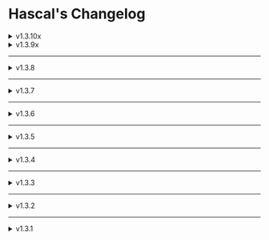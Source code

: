 # Hascal's Changelog

<details>
<summary>v1.3.10x</summary>

<details>
<summary>v1.3.10-rc.1</summary>

#### New features

#### Changes

#### Bug fixes

#### Removed

</details>
</details>

<details>
<summary>v1.3.9x</summary>

<details>
<summary>v1.3.9</summary>

#### New features
- add `hascal list` command to list all available packages
- add `hascal init` command to create a new project, that generates `config.json`, `.gitignore` and `src/app.has` files
- add `hascal build` command to build project
- add `hascal run` command to run project
- add `string_reverse(str:string)` function to `strings` module
- add `assert` function to runtime library
- add `no_std` compiler option
- add `filename` config option

#### Changes
- change emitting `std::string` for strings to `string`(because in showing assertion errors, `std::string` is illusory).
- use `sys.exit` instead of `exit` in `src/core/h_help.py`(@mmdbalkhi)
- fix importing system bugs
- improve `typeof` builtin function
<!-- - remove file extension (`.has`) checking #42 -->

#### Bug fixes
- fix assigning `NULL` to arrays and pointers bug, #36.
- fix `check_g++` config option bugs
- fix not defined consts when importing packages
- fix `random` library bug
- fix `browser` library bug

#### Removed
- remove `windows`,`browser` libraries

</details>

<details>
<summary>v1.3.9-rc.2</summary>

#### Bug fixes
- fix a critical bug in importing system

</details>

<details>
<summary>v1.3.9-rc.1</summary>

#### Changes
- upgrade importing system
- some changes in self hosted compiler(NOTE: self hosted compiler is not ready yet)

#### Bug fixes
- fix import bug when importing one package in multiple files
- fix self hosted bugs

</details>

<details>
<summary>v1.3.9-rc</summary>

#### Changes
- Rewrite package manager

#### Bug fixes
- fix `http` library bug
- fix cpp importing bug

</details>

<details>
<summary>v1.3.9-beta</summary>

#### New features
- passing functions as arguments
```typescript
function f(x: int): int {
    return x + 1
}

function g(func:Function[int]int): int {
    return func(1)
}
```
- add static variables, [See this example](https://github.com/hascal/hascal/blob/main/tests/static.has)
- add `only_compile` config option

#### Changes
- upgrade importing system

#### Bug fixes
- fix pyinstaller build issue

#### Removed

</details>

<details>
<summary>v1.3.9-alpha.1</summary>

#### Changes
- add `download`,`upload`,`post` functions to `http` library
- `https` support for `http` library
- add `windows` library(that includes `windows.h`)
- add `browser` library to open urls in default browser(now only supports windows)

#### Bug fixes
- fix linker flag import bug in `cuse` statement

</details>

</details>

<hr>

<details>
<summary>v1.3.8</summary>

#### New features
- non-nullable and nullable variables

#### Changes
- change pointer unary from `*` to `^`
- improve importing system

#### Bug fixes
- fix repetitious imports bug
- fix #29 bug(by [@mmdbalkhi](https://github.com/mmdbalkhi))
  
#### Removed
- remove `token` library

</details>

<hr>

<details>
<summary>v1.3.7</summary>

#### New features
- manual memory management with `new` and `delete` keyword
- functional programming paradigm
- speed up compilation time
- add `typeof` function
- now can print arrays and structures
- function decorators
- `static` and `extern` decorator
- multiple library import
- improve importing system
- improve stdlib architecture

#### Bug fixes
- fix scoping bug
- fix `conv` library bug
- fix conditions bug

#### Removed
- `export` library removed
- `local use` statement removed

</details>

<hr>

<details>
<summary>v1.3.6</summary>
  
#### New features
- more data types : `int8`,`uint8`,`int16`,`uint16`,`int32`,`uint32`,`int64`,`uint64`,`double`
- type compatibility
- multi line string
- pointers and references
```typescript
var x : *int = 20
var y : int = 10
x = &y
var z = *x // type : int

// Pointers fix incomplete types on struct defination
struct bar {
    var self : *bar
}
```
- add `sizeof` function

#### Bug fixes
- fix lexer bugs
- check if function returns a value at end of string else show error
- `main` function should returns int
- fix `termcolor` library bugs
- fix enum bugs

#### Standart library
- add `sdl2` wrapper
- add `export` library for exporting to C(see : [haspy](https://github.com/bistcuite/haspy))
- add `crypto.sha256` for sha256 hashing

#### Removed
- `libcinfo` library removed

</details>

<hr>

<details>
<summary>v1.3.5</summary>

#### Standard library
##### Updated
`os` :
- add `compiler_name` function to get the name of the compiler
- add `arch` function to get the architecture of the system
- add `is_x86` function to check if the architecture is x86
- add `is_x64` function to check if the architecture is x64
- add `getenv` function to get an environment variable
##### Added
- add `libcinfo` library to get information about the libc
- add `termcolor` library to colorize the output

![assets/termcolor.png](assets/termcolor.png)

#### Bug fixes
- Fix incomplete type defination bug

</details>

<hr>

<details>
<summary>v1.3.4</summary>
  
#### New features
- compiler option : now can generate c++ code from hascal code with `c++_code : 1` in `config.json` file
- use `cuse` keyword to include c++ files.

#### Bug fixes
- Fix semantic analyser bugs
- Fix standard library bug

</details>

<hr>

<details>
<summary>v1.3.3</summary>

#### New features
- struct inheritance
- can use `cuse` statement on struct declaration

#### Bug fixes
- Fix variable scope bug
- Fix variable declaration bug
- Fix semantic analyser bug

</details>

<hr>

<details>
<summary>v1.3.2</summary>

#### New features
- `for in` statement
- library manager
- flag option
- `cuse` statement

#### Bug fixes
- Fix semantic analyser bugs
- Fix nested struct bug

#### Removed
- `for to` and `for downto` statement removed

</details>

<hr>

<details>
<summary>v1.3.1</summary>

#### New features
- Basic Semantic Anaslyser

#### Removed
- remove semicolon from syntax

</details>
